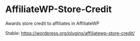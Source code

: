 AffiliateWP-Store-Credit
========================

Awards store credit to affiliates in AffiliateWP

Stable: https://wordpress.org/plugins/affiliatewp-store-credit/
